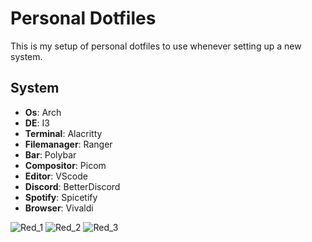 # Personal Dotfiles

This is my setup of personal dotfiles to use whenever setting up a new system.

## System

- **Os**: Arch
- **DE**: I3
- **Terminal**: Alacritty
- **Filemanager**: Ranger
- **Bar**: Polybar
- **Compositor**: Picom
- **Editor**: VScode
- **Discord**: BetterDiscord
- **Spotify**: Spicetify
- **Browser**: Vivaldi

![Red_1](https://user-images.githubusercontent.com/29613297/169657737-a03b9c8e-b742-4af6-a935-fc084cbdbdb5.png)
![Red_2](https://user-images.githubusercontent.com/29613297/169658773-a86ca650-e4d0-46f9-959d-01f7b1d5fc1b.png)
![Red_3](https://user-images.githubusercontent.com/29613297/169658774-52427c37-7309-43c4-bcec-5c927f52fbb0.png)
